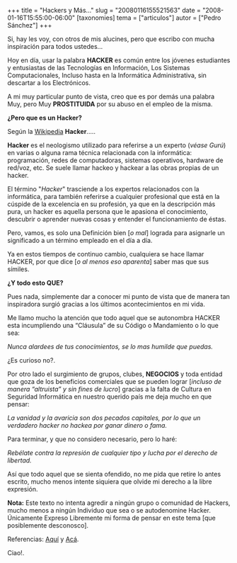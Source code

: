 +++
title = "Hackers y Más..."
slug = "20080116155521563"
date = "2008-01-16T15:55:00-06:00"
[taxonomies]
tema = ["articulos"]
autor = ["Pedro Sánchez"]
+++

Si, hay les voy, con otros de mis alucines, pero que escribo con mucha
inspiración para todos ustedes…

Hoy en día, usar la palabra **HACKER** es común entre los jóvenes
estudiantes y entusiastas de las Tecnologías en Información, Los
Sistemas Computacionales, Incluso hasta en la Informática
Administrativa, sin descartar a los Electrónicos.

A mi muy particular punto de vista, creo que es por demás una palabra
Muy, pero Muy **PROSTITUIDA** por su abuso en el empleo de la misma.

**¿Pero que es un Hacker?**

Según la [Wikipedia](http://es.wikipedia.org/wiki/Hacker "Hacker")
**Hacker**.....

<!-- more -->
**Hacker** es el neologismo utilizado para referirse a un experto
(*véase Gurú*) en varias o alguna rama técnica relacionada con la
informática: programación, redes de computadoras, sistemas operativos,
hardware de red/voz, etc. Se suele llamar hackeo y hackear a las obras
propias de un hacker.

El término "*Hacker*" trasciende a los expertos relacionados con la
informática, para también referirse a cualquier profesional que está en
la cúspide de la excelencia en su profesión, ya que en la descripción
más pura, un hacker es aquella persona que le apasiona el conocimiento,
descubrir o aprender nuevas cosas y entender el funcionamiento de éstas.

Pero, vamos, es solo una Definición bien \[*o mal*\] lograda para
asignarle un significado a un término empleado en el día a día.

Ya en estos tiempos de continuo cambio, cualquiera se hace llamar
HACKER, por que dice \[*o al menos eso aparenta*\] saber mas que sus
símiles.

**¿Y todo esto QUE?**

Pues nada, simplemente dar a conocer mi punto de vista que de manera tan
inspiradora surgió gracias a los últimos acontecimientos en mi vida.

Me llamo mucho la atención que todo aquel que se autonombra HACKER esta
incumpliendo una “Cláusula” de su Código o Mandamiento o lo que sea:

*Nunca alardees de tus conocimientos, se lo mas humilde que puedas.*

¿Es curioso no?.

Por otro lado el surgimiento de grupos, clubes, **NEGOCIOS** y toda
entidad que goza de los beneficios comerciales que se pueden lograr
\[*incluso de manera “altruista” y sin fines de lucro*\] gracias a la
falta de Cultura en Seguridad Informática en nuestro querido país me
deja mucho en que pensar:

*La vanidad y la avaricia son dos pecados capitales, por lo que un
verdadero hacker no hackea por ganar dinero o fama.*

Para terminar, y que no considero necesario, pero lo haré:

*Rebélate contra la represión de cualquier tipo y lucha por el derecho
de libertad.*

Así que todo aquel que se sienta ofendido, no me pida que retire lo
antes escrito, mucho menos intente siquiera que olvide mi derecho a la
libre expresión.

**Nota:** Este texto no intenta agredir a ningún grupo o comunidad de
Hackers, mucho menos a ningún Individuo que sea o se autodenomine
Hacker. Únicamente Expreso Libremente mi forma de pensar en este tema
\[que posiblemente desconosco\].

Referencias: [Aquí](http://es.wikipedia.org/wiki/Hacker "Hacker") y
[Acá](http://es.passado.com/blogEntry.aspx?entry_id=56634 "¿Madamientos?").

Ciao!.
